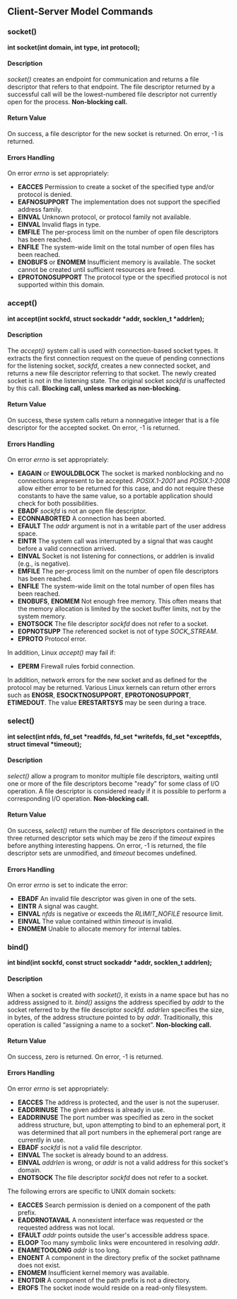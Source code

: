 ## Client-Server Model Commands



### socket()

**int socket(int domain, int type, int protocol);**

#### Description
*socket()* creates an endpoint for communication and returns a file descriptor that refers to that endpoint. The file descriptor returned by a successful call will be the lowest-numbered file descriptor not currently open for the process.
**Non-blocking call.**

#### Return Value
On success, a file descriptor for the new socket is returned. On error, -1 is returned.

#### Errors Handling
On error *errno* is set appropriately:
* **EACCES** Permission to create a socket of the specified type and/or protocol is denied.
* **EAFNOSUPPORT** The implementation does not support the specified address family.
* **EINVAL** Unknown protocol, or protocol family not available.
* **EINVAL** Invalid flags in type.
* **EMFILE** The per-process limit on the number of open file descriptors has been reached.
* **ENFILE** The system-wide limit on the total number of open files has been reached.
* **ENOBUFS** or **ENOMEM**  Insufficient memory is available.  The socket cannot be created until sufficient resources are freed.
* **EPROTONOSUPPORT**  The protocol type or the specified protocol is not supported  within this domain.



### accept()

**int accept(int sockfd, struct sockaddr \*addr, socklen_t \*addrlen);**

#### Description
The *accept()* system call is used with connection-based socket types. It extracts the first connection request on the queue of pending connections for the listening socket, *sockfd*, creates a new connected socket, and returns a new file descriptor referring to that socket.  The newly created socket is not in the listening state. The original socket *sockfd* is unaffected by this call.
**Blocking call, unless marked as non-blocking.**

#### Return Value
On success, these system calls return a nonnegative integer that is a file descriptor for the accepted socket.  On error, -1 is returned.

#### Errors Handling
On error *errno* is set appropriately:
* **EAGAIN** or **EWOULDBLOCK** The socket is marked nonblocking and no connections arepresent to be accepted. *POSIX.1-2001* and *POSIX.1-2008* allow either error to be returned for this case, and do not require these constants to have the same value, so a portable application should check for both possibilities.
* **EBADF** *sockfd* is not an open file descriptor.
* **ECONNABORTED**  A connection has been aborted.
* **EFAULT** The *addr* argument is not in a writable part of the user address space.
* **EINTR**  The system call was interrupted by a signal that was caught before a valid connection arrived.
* **EINVAL** Socket is not listening for connections, or addrlen is invalid (e.g., is negative).
* **EMFILE** The per-process limit on the number of open file descriptors has been reached.
* **ENFILE** The system-wide limit on the total number of open files has been reached.
* **ENOBUFS**, **ENOMEM** Not enough free memory.  This often means that the memory allocation is limited by the socket buffer limits, not by the system memory.
* **ENOTSOCK** The file descriptor *sockfd* does not refer to a socket.
* **EOPNOTSUPP** The referenced socket is not of type *SOCK_STREAM*.
* **EPROTO** Protocol error.

In addition, Linux *accept()* may fail if:
* **EPERM**  Firewall rules forbid connection.

In addition, network errors for the new socket and as defined for the protocol may be returned.  Various Linux kernels can return other errors such as **ENOSR**, **ESOCKTNOSUPPORT**, **EPROTONOSUPPORT**, **ETIMEDOUT**. The value **ERESTARTSYS** may be seen during a trace.



### select()

**int select(int nfds, fd_set \*readfds, fd_set \*writefds, fd_set \*exceptfds, struct timeval \*timeout);**

#### Description
*select()* allow a program to monitor multiple file descriptors, waiting until one or more of the file descriptors become "ready" for some class of I/O operation.  A file descriptor is considered ready if it is possible to perform a corresponding I/O operation.
**Non-blocking call.**

#### Return Value
On success, *select()* return the number of file descriptors contained in the three returned descriptor sets which may be zero if the *timeout* expires before anything interesting happens.  On error, -1 is returned, the file descriptor sets are unmodified, and *timeout* becomes undefined.

#### Errors Handling
On error *errno* is set to indicate the error:
* **EBADF**  An invalid file descriptor was given in one of the sets.
* **EINTR**  A signal was caught.
* **EINVAL** *nfds* is negative or exceeds the *RLIMIT_NOFILE* resource limit.
* **EINVAL** The value contained within *timeout* is invalid.
* **ENOMEM** Unable to allocate memory for internal tables.



### bind()

**int bind(int sockfd, const struct sockaddr \*addr, socklen_t addrlen);**

#### Description
When a socket is created with *socket()*, it exists in a name space but has no address assigned to it. *bind()* assigns the address specified by *addr* to the socket referred to by the file descriptor *sockfd*. *addrlen* specifies the size, in bytes, of the address structure pointed to by *addr*. Traditionally, this operation is called “assigning a name to a socket”.
**Non-blocking call.**

#### Return Value
On success, zero is returned.  On error, -1 is returned.

#### Errors Handling
On error *errno* is set appropriately:
* **EACCES** The address is protected, and the user is not the superuser.
* **EADDRINUSE** The given address is already in use.
* **EADDRINUSE** The port number was specified as zero in the socket address structure, but, upon attempting to bind to an ephemeral port, it was determined that all port numbers in the ephemeral port range are currently in use.
* **EBADF** *sockfd* is not a valid file descriptor.
* **EINVAL** The socket is already bound to an address.
* **EINVAL** *addrlen* is wrong, or *addr* is not a valid address for this socket's domain.
* **ENOTSOCK** The file descriptor *sockfd* does not refer to a socket.

The following errors are specific to UNIX domain sockets:
* **EACCES** Search permission is denied on a component of the path prefix.
* **EADDRNOTAVAIL** A nonexistent interface was requested or the requested address was not local.
* **EFAULT** *addr* points outside the user's accessible address space.
* **ELOOP**  Too many symbolic links were encountered in resolving *addr*.
* **ENAMETOOLONG** *addr* is too long.
* **ENOENT** A component in the directory prefix of the socket pathname does not exist.
* **ENOMEM** Insufficient kernel memory was available.
* **ENOTDIR** A component of the path prefix is not a directory.
* **EROFS**  The socket inode would reside on a read-only filesystem.
